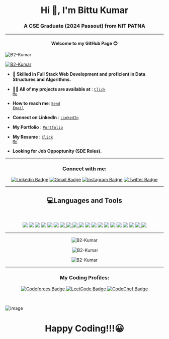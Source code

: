 <h1 align="center">Hi 👋, I'm Bittu Kumar</h1>
<h3 align="center">A CSE Graduate (2024 Passout) from NIT PATNA</h3>
<hr>
<h4 align="center">Welcome to my GitHub Page 😊</h4>

<p align="left"> <img src="https://komarev.com/ghpvc/?username=B2-Kumar&label=Profile%20views&color=0e75b6&style=flat" alt="B2-Kumar" /> </p>

<p align="left"> <a href="https://github.com/ryo-ma/github-profile-trophy"><img src="https://github-profile-trophy.vercel.app/?username=B2-Kumar" alt="B2-Kumar" /></a> </p>

- **🌟 Skilled in Full Stack Web Development and proficient in Data Structures and Algorithms.**
- <b>👨‍💻 All of my projects are available at</b> : <code><a href="https://github.com/B2-Kumar?tab=repositories">Click Me</a></code></li>

- <b>How to reach me</b>: <code><a href="mailto:bittukumar1181@gmail.com">Send Email</a></code>

- <b>Connect on LinkedIn</b> : <code><a href="https://www.linkedin.com/in/bittu-kumar-7600a51b4/">LinkedIn</a></code></li>
- <b>My Portfolio</b> : <code><a href="https://portfolio-b2-kumar.vercel.app/">Portfolio</a></code></li>

- <b>My Resume</b> : <code><a href="https://drive.google.com/file/d/1bRRpmMANP_j9EAA4OVTK1TJvd4LYkvOa/view">Click Me</a></code></li>

- **Looking for Job Oppoptunity (SDE Roles).**

<hr>

<h3 align="center">Connect with me:</h3>
<p align="center">
  <a href="https://www.linkedin.com/in/bittu-kumar-7600a51b4/" target="_blank"><img src="https://img.shields.io/badge/-Bittu_kumar-blue?style=flat-square&logo=Linkedin&logoColor=white" alt="Linkedin Badge"></a>
  <a href="mailto:bittukumar1181@gmail.com" target="_blank"><img src="https://img.shields.io/badge/-bittukumar1181%40gmail.com-c14438?style=flat-square&logo=Gmail&logoColor=black" alt="Gmail Badge"></a>
  <a href="https://www.instagram.com/b2kumar.810" target="_blank"><img src="https://img.shields.io/badge/b2kumar.810-c14438?style=flat-square&logo=Instagram&logoColor=pink" alt="Instagram Badge"></a>
  <a href="https://twitter.com/BittuKu95582500" target="_blank"><img src="https://img.shields.io/badge/-@BittuKu95582500-1ca0f1?style=flat-square&labelColor=1ca0f1&logo=twitter&logoColor=white" alt="Twitter Badge"></a>
</p>


<hr>

<h2 align="center">💻Languages and Tools</h2>
<br>
<p align='center'>
<a href="https://en.wikipedia.org/wiki/C_(programming_language)"><img src="https://img.shields.io/badge/c%20-%2300599C.svg?&style=for-the-badge&logo=c&logoColor=white" /></a>
 <a href="https://www.google.com/url?sa=t&rct=j&q=&esrc=s&source=web&cd=&cad=rja&uact=8&ved=2ahUKEwiOsp_uoObuAhU883MBHUhwDB4QmhMwGnoECCgQAg&url=https%3A%2F%2Fen.wikipedia.org%2Fwiki%2FC%252B%252B&usg=AOvVaw3glL8olO8f25SVDG0xLX5b"><img src="https://img.shields.io/badge/c++%20-%2300599C.svg?&style=for-the-badge&logo=c%2B%2B&logoColor=white" /></a>
  <a href="https://www.java.com/"><img src="https://img.shields.io/badge/java-%23ED8B00.svg?&style=for-the-badge&logo=java&logoColor=white" /></a>
   <a href="https://www.python.org/"><img src="https://img.shields.io/badge/python%20-%2314354C.svg?&style=for-the-badge&logo=python&logoColor=white" /></a>
 <a href="https://html.com/"><img src="https://img.shields.io/badge/html5%20-%23E34F26.svg?&style=for-the-badge&logo=html5&logoColor=white" /></a>
 <a href="https://en.wikipedia.org/wiki/CSS"><img src="https://img.shields.io/badge/css3%20-%231572B6.svg?&style=for-the-badge&logo=css3&logoColor=white" /></a>
 <a href="https://sass-lang.com/">
    <img src="https://img.shields.io/badge/scss%20-%23CC6699.svg?&style=for-the-badge&logo=SASS&logoColor=white" />
  </a>
  <a href="https://spring.io/projects/spring-boot">
  <img src="https://img.shields.io/badge/springboot-%236DB33F.svg?&style=for-the-badge&logo=springboot&logoColor=white" />
</a>
  <a href="https://developer.mozilla.org/en-US/docs/Web/JavaScript">
    <img src="https://img.shields.io/badge/javascript%20-%23323330.svg?&style=for-the-badge&logo=javascript&logoColor=%23F7DF1E" />
  </a>
 <a href="https://getbootstrap.com/"><img src="https://img.shields.io/badge/bootstrap%20-%23563D7C.svg?&style=for-the-badge&logo=bootstrap&logoColor=white" /></a>
 <a href="https://jquery.com/"><img src="https://img.shields.io/badge/jquery%20-%230769AD.svg?&style=for-the-badge&logo=jquery&logoColor=white" /></a>
 <a href="https://reactjs.org/"><img src="https://img.shields.io/badge/react%20-%2320232a.svg?&style=for-the-badge&logo=react&logoColor=%2361DAFB" /></a>
 <a href="https://nodejs.org/"><img src="https://img.shields.io/badge/node.js%20-%23339933.svg?&style=for-the-badge&logo=node.js&logoColor=white" /></a>
 <a href="https://mongoosejs.com/"><img src="https://img.shields.io/badge/mongoose-%23880000.svg?&style=for-the-badge&logo=mongoose&logoColor=white" /></a>
 <a href="https://axios-http.com/"><img src="https://img.shields.io/badge/axios-%2343853D.svg?&style=for-the-badge&logo=axios&logoColor=white" /></a>
 <a href="https://expressjs.com/"><img src="https://img.shields.io/badge/express.js-%23404d59.svg?&style=for-the-badge" /></a>
 <a href="https://firebase.google.com/"><img src="https://img.shields.io/badge/firebase-%23039BE5.svg?&style=for-the-badge&logo=firebase" /></a>
 <a href="https://www.mongodb.com/"><img src="https://img.shields.io/badge/mongodb-%234ea94b.svg?&style=for-the-badge&logo=mongodb&logoColor=white" /></a>
  <a href="https://www.mysql.com/"> <img src="https://img.shields.io/badge/mysql-%2300f.svg?&style=for-the-badge&logo=mysql&logoColor=white" /> </a>
  <a href="https://aws.amazon.com/">
  <img src="https://img.shields.io/badge/AWS-%23FF9900.svg?&style=for-the-badge&logo=amazon-aws&logoColor=white" />
</a>


 </p>

<hr>
<p align="center">
  <img src="https://github-readme-stats.vercel.app/api/top-langs?username=B2-Kumar&show_icons=true&locale=en&layout=compact" alt="B2-Kumar" />
</p>
<p align="center">
  &nbsp;<img align="center" src="https://github-readme-stats.vercel.app/api?username=B2-Kumar&show_icons=true&locale=en" alt="B2-Kumar" />
</p>
<p align="center">
  <img src="https://github-readme-streak-stats.herokuapp.com/?user=B2-Kumar&" alt="B2-Kumar" />
</p>

<hr>

<h3 align="center">My Coding Profiles:</h3>
<p align="center">

<a href="https://codeforces.com/profile/...Anonymous">
  <img src="https://img.shields.io/badge/-Codeforces-darkblue?style=flat-square&logo=Codeforces&logoColor=red" alt="Codeforces Badge">
</a>

<a href="https://leetcode.com/b2kumar/">
  <img src="https://img.shields.io/badge/-Leetcode-darkgreen?style=flat-square&logo=LeetCode&logoColor=yellow" alt="LeetCode Badge">
</a>

<a href="https://www.codechef.com/users/b2kumar810">
  <img src="https://img.shields.io/badge/Codechef-yellow?style=flat-square&logo=CodeChef&logoColor=black" alt="CodeChef Badge">
</a>

</p>
<br>

![image](https://github.githubassets.com/images/modules/site/home/footer-illustration.svg)

<h1 align="center" >Happy Coding!!!😀 <h1>
